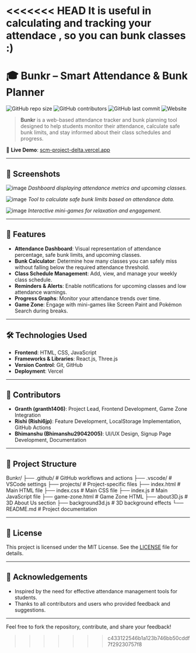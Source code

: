 <<<<<<< HEAD
It is useful in calculating and tracking your attendace , so you can bunk classes :)
=======
# 🎓 Bunkr – Smart Attendance & Bunk Planner

![GitHub repo size](https://img.shields.io/github/repo-size/granth1406/Bunkr)
![GitHub contributors](https://img.shields.io/github/contributors/granth1406/Bunkr)
![GitHub last commit](https://img.shields.io/github/last-commit/granth1406/Bunkr)
![Website](https://img.shields.io/website?down_color=red&down_message=offline&up_color=green&up_message=online&url=https%3A%2F%2Fscm-project-delta.vercel.app)

> **Bunkr** is a web-based attendance tracker and bunk planning tool designed to help students monitor their attendance, calculate safe bunk limits, and stay informed about their class schedules and progress.

🔗 **Live Demo**: [scm-project-delta.vercel.app](https://scm-project-delta.vercel.app/)

---

## 📸 Screenshots

![image](https://github.com/user-attachments/assets/f9099fb7-3388-43a0-8fe7-26b27da7e511)
*Dashboard displaying attendance metrics and upcoming classes.*

![image](https://github.com/user-attachments/assets/d4662eb3-df7b-439a-a600-e85158b0aba2)
*Tool to calculate safe bunk limits based on attendance data.*

![image](https://github.com/user-attachments/assets/ab27ca8d-6e14-4dd0-89d8-05ab8aacb4bd)
*Interactive mini-games for relaxation and engagement.*

---

## 🚀 Features

- **Attendance Dashboard**: Visual representation of attendance percentage, safe bunk limits, and upcoming classes.
- **Bunk Calculator**: Determine how many classes you can safely miss without falling below the required attendance threshold.
- **Class Schedule Management**: Add, view, and manage your weekly class schedule.
- **Reminders & Alerts**: Enable notifications for upcoming classes and low attendance warnings.
- **Progress Graphs**: Monitor your attendance trends over time.
- **Game Zone**: Engage with mini-games like Screen Paint and Pokémon Search during breaks.

---

## 🛠️ Technologies Used

- **Frontend**: HTML, CSS, JavaScript
- **Frameworks & Libraries**: React.js, Three.js
- **Version Control**: Git, GitHub
- **Deployment**: Vercel

---

## 👥 Contributors

- **Granth (granth1406)**: Project Lead, Frontend Development, Game Zone Integration
- **Rishi (Rishi6jp)**: Feature Development, LocalStorage Implementation, GitHub Actions
- **Bhimanshu (Bhimanshu29042005)**: UI/UX Design, Signup Page Development, Documentation

---

## 📂 Project Structure

Bunkr/
├── .github/ # GitHub workflows and actions
├── .vscode/ # VSCode settings
├── projects/ # Project-specific files
├── index.html # Main HTML file
├── index.css # Main CSS file
├── index.js # Main JavaScript file
├── game-zone.html # Game Zone HTML
├── about3D.js # 3D About Us section
├── background3d.js # 3D background effects
└── README.md # Project documentation


---

## 📄 License

This project is licensed under the MIT License. See the [LICENSE](./LICENSE) file for details.

---

## 🙌 Acknowledgements

- Inspired by the need for effective attendance management tools for students.
- Thanks to all contributors and users who provided feedback and suggestions.

---

Feel free to fork the repository, contribute, and share your feedback!

>>>>>>> c433122546b1a123b746bb50cddf7f29230757f8
